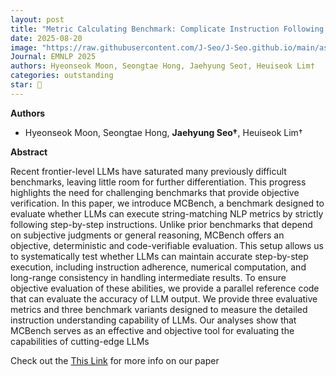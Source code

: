 ```yaml
---
layout: post
title: "Metric Calculating Benchmark: Complicate Instruction Following Benchmark for Large Language Models"
date: 2025-08-20
image: "https://raw.githubusercontent.com/J-Seo/J-Seo.github.io/main/assets/img/emnlp2025.png"
Journal: EMNLP 2025
authors: Hyeonseok Moon, Seongtae Hong, Jaehyung Seo†, Heuiseok Lim†
categories: outstanding
star: 🌟
---
```

**Authors**
- Hyeonseok Moon, Seongtae Hong, **Jaehyung Seo†**, Heuiseok Lim†

**Abstract**

Recent frontier-level LLMs have saturated many previously difficult benchmarks, leaving little room for further differentiation. This progress highlights the need for challenging benchmarks that provide objective verification. In this paper, we introduce MCBench, a benchmark designed to evaluate whether LLMs can execute string-matching NLP metrics by strictly following step-by-step instructions. Unlike prior benchmarks that depend on subjective judgments or general reasoning, MCBench offers an objective, deterministic and code-verifiable evaluation. This setup allows us to systematically test whether LLMs can maintain accurate step-by-step execution, including instruction adherence, numerical computation, and long-range consistency in handling intermediate results. To ensure objective evaluation of these abilities, we provide a parallel reference code that can evaluate the accuracy of LLM output. We provide three evaluative metrics and three benchmark variants designed to measure the detailed instruction understanding capability of LLMs. Our analyses show that MCBench serves as an effective and objective tool for evaluating the capabilities of cutting-edge LLMs

Check out the [This Link][DOI] for more info on our paper

[DOI]: TBD

